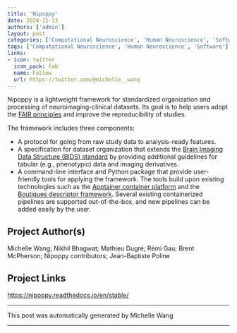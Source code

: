 ```yaml
---
title: 'Nipoppy'
date: 2024-11-13
authors: ['admin']
layout: post
categories: ['Computational Neuroscience', 'Human Neuroscience', 'Software']
tags: ['Computational Neuroscience', 'Human Neuroscience', 'Software']
links:
- icon: twitter
  icon_pack: fab
  name: Follow
  url: https://twitter.com/@michelle__wang
---
```

Nipoppy is a lightweight framework for standardized organization and processing of neuroimaging-clinical datasets. Its goal is to help users adopt the [FAIR principles](https://www.go-fair.org/fair-principles/) and improve the reproducibility of studies.

The framework includes three components:
- A protocol for going from raw study data to analysis-ready features.
- A specification for dataset organization that extends the [Brain Imaging Data Structure (BIDS) standard](https://bids.neuroimaging.io/) by providing additional guidelines for tabular (e.g., phenotypic) data and imaging derivatives.
- A command-line interface and Python package that provide user-friendly tools for applying the framework. The tools build upon existing technologies such as the [Apptainer container platform](https://apptainer.org/) and the [Boutiques descriptor framework](https://boutiques.github.io/). Several existing containerized pipelines are supported out-of-the-box, and new pipelines can be added easily by the user.
## Project Author(s)
Michelle Wang; Nikhil Bhagwat; Mathieu Dugré; Rémi Gau; Brent McPherson; Nipoppy contributors; Jean-Baptiste Poline
## Project Links
https://nipoppy.readthedocs.io/en/stable/
***
This post was automatically generated by
Michelle Wang
***